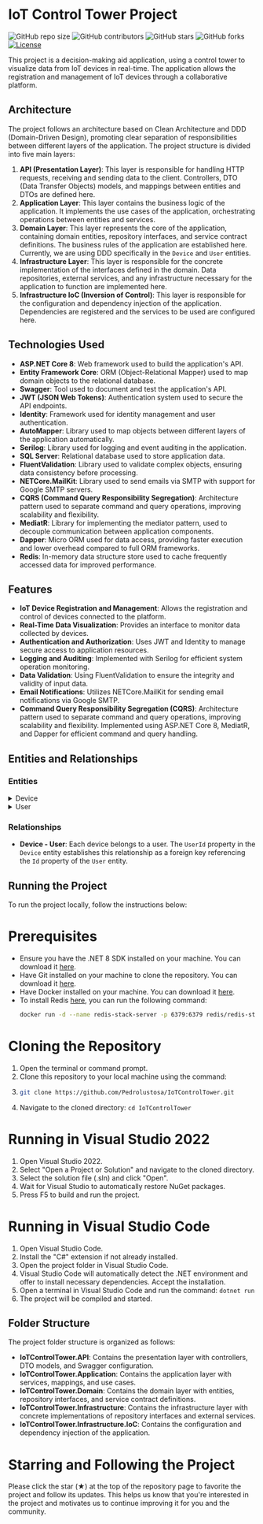 # IoT Control Tower Project

![GitHub repo size](https://img.shields.io/github/repo-size/Pedrolustosa/IoTControlTower)
![GitHub contributors](https://img.shields.io/github/contributors/Pedrolustosa/IoTControlTower)
![GitHub stars](https://img.shields.io/github/stars/Pedrolustosa/IoTControlTower?style=social)
![GitHub forks](https://img.shields.io/github/forks/Pedrolustosa/IoTControlTower?style=social)
[![License](https://img.shields.io/badge/License-MIT-blue.svg)](https://opensource.org/licenses/MIT)

This project is a decision-making aid application, using a control tower to visualize data from IoT devices in real-time. The application allows the registration and management of IoT devices through a collaborative platform.

## Architecture

The project follows an architecture based on Clean Architecture and DDD (Domain-Driven Design), promoting clear separation of responsibilities between different layers of the application. The project structure is divided into five main layers:

1. **API (Presentation Layer)**: This layer is responsible for handling HTTP requests, receiving and sending data to the client. Controllers, DTO (Data Transfer Objects) models, and mappings between entities and DTOs are defined here.
2. **Application Layer**: This layer contains the business logic of the application. It implements the use cases of the application, orchestrating operations between entities and services.
3. **Domain Layer**: This layer represents the core of the application, containing domain entities, repository interfaces, and service contract definitions. The business rules of the application are established here. Currently, we are using DDD specifically in the `Device` and `User` entities.
4. **Infrastructure Layer**: This layer is responsible for the concrete implementation of the interfaces defined in the domain. Data repositories, external services, and any infrastructure necessary for the application to function are implemented here.
5. **Infrastructure IoC (Inversion of Control)**: This layer is responsible for the configuration and dependency injection of the application. Dependencies are registered and the services to be used are configured here.

## Technologies Used

- **ASP.NET Core 8**: Web framework used to build the application's API.
- **Entity Framework Core**: ORM (Object-Relational Mapper) used to map domain objects to the relational database.
- **Swagger**: Tool used to document and test the application's API.
- **JWT (JSON Web Tokens)**: Authentication system used to secure the API endpoints.
- **Identity**: Framework used for identity management and user authentication.
- **AutoMapper**: Library used to map objects between different layers of the application automatically.
- **Serilog**: Library used for logging and event auditing in the application.
- **SQL Server**: Relational database used to store application data.
- **FluentValidation**: Library used to validate complex objects, ensuring data consistency before processing.
- **NETCore.MailKit**: Library used to send emails via SMTP with support for Google SMTP servers.
- **CQRS (Command Query Responsibility Segregation)**: Architecture pattern used to separate command and query operations, improving scalability and flexibility.
- **MediatR**: Library for implementing the mediator pattern, used to decouple communication between application components.
- **Dapper**: Micro ORM used for data access, providing faster execution and lower overhead compared to full ORM frameworks.
- **Redis**: In-memory data structure store used to cache frequently accessed data for improved performance.

## Features

- **IoT Device Registration and Management**: Allows the registration and control of devices connected to the platform.
- **Real-Time Data Visualization**: Provides an interface to monitor data collected by devices.
- **Authentication and Authorization**: Uses JWT and Identity to manage secure access to application resources.
- **Logging and Auditing**: Implemented with Serilog for efficient system operation monitoring.
- **Data Validation**: Using FluentValidation to ensure the integrity and validity of input data.
- **Email Notifications**: Utilizes NETCore.MailKit for sending email notifications via Google SMTP.
- **Command Query Responsibility Segregation (CQRS)**: Architecture pattern used to separate command and query operations, improving scalability and flexibility. Implemented using ASP.NET Core 8, MediatR, and Dapper for efficient command and query handling.

## Entities and Relationships

### Entities

<details>
<summary>Device</summary>

- **Description**: Description of the device.
- **Manufacturer**: Manufacturer of the device.
- **Url**: Device URL.
- **IsActive**: Indicates whether the device is active.
- **LastCommunication**: Last communication of the device.
- **IpAddress**: Device IP address.
- **Location**: Location of the device.
- **FirmwareVersion**: Firmware version of the device.
- **ManufactureDate**: Manufacture date of the device.
- **SerialNumber**: Serial number of the device.
- **ConnectionType**: Connection type of the device.
- **HealthStatus**: Health status of the device.
- **LastKnownStatus**: Last known status of the device.
- **Owner**: Owner of the device.
- **InstallationDate**: Date of installation of the device.
- **LastMaintenanceDate**: Last maintenance date of the device.
- **SensorType**: Type of sensor in the device.
- **AlarmSettings**: Settings for device alarms.
- **LastHealthCheckDate**: Date of the last health check of the device.
- **MaintenanceHistory**: History of maintenance operations on the device.
</details>

<details>
<summary>User</summary>

- **FullName**: Full name of the user.
- **DateOfBirth**: Date of birth of the user.
- **Gender**: Gender of the user.
- **Address**: Address of the user.
- **City**: City of the user.
- **State**: State of the user.
- **Country**: Country of the user.
- **PostalCode**: Postal code of the user.
- **Role**: Role of the user.
- **LastLogin**: Last login date of the user.
- **UpdateDate**: Date of the last update of user information.
- **RegistrationDate**: Registration date of the user.
- **LastPasswordChangeDate**: Date of the last password change of the user.
</details>

### Relationships

- **Device - User**: Each device belongs to a user. The `UserId` property in the `Device` entity establishes this relationship as a foreign key referencing the `Id` property of the `User` entity.

## Running the Project

To run the project locally, follow the instructions below:

# Prerequisites
- Ensure you have the .NET 8 SDK installed on your machine. You can download it [here](https://dotnet.microsoft.com/download).
- Have Git installed on your machine to clone the repository. You can download it [here](https://git-scm.com/downloads).
- Have Docker installed on your machine. You can download it [here](https://www.docker.com/get-started/).
- To install Redis [here](https://redis.io/docs/latest/operate/oss_and_stack/install/install-stack/docker/?utm_source=redisinsight&utm_medium=main&utm_campaign=docker), you can run the following command:
   ```bash
   docker run -d --name redis-stack-server -p 6379:6379 redis/redis-stack-server:latest
   ```

# Cloning the Repository
1. Open the terminal or command prompt.
2. Clone this repository to your local machine using the command:
3. ``` bash
   git clone https://github.com/Pedrolustosa/IoTControlTower.git
    ```
4. Navigate to the cloned directory: ``` cd IoTControlTower ```

# Running in Visual Studio 2022
1. Open Visual Studio 2022.
2. Select "Open a Project or Solution" and navigate to the cloned directory.
3. Select the solution file (.sln) and click "Open".
4. Wait for Visual Studio to automatically restore NuGet packages.
5. Press F5 to build and run the project.

# Running in Visual Studio Code
1. Open Visual Studio Code.
2. Install the "C#" extension if not already installed.
3. Open the project folder in Visual Studio Code.
4. Visual Studio Code will automatically detect the .NET environment and offer to install necessary dependencies. Accept the installation.
5. Open a terminal in Visual Studio Code and run the command: `dotnet run`
6. The project will be compiled and started.

## Folder Structure

The project folder structure is organized as follows:

- **IoTControlTower.API**: Contains the presentation layer with controllers, DTO models, and Swagger configuration.
- **IoTControlTower.Application**: Contains the application layer with services, mappings, and use cases.
- **IoTControlTower.Domain**: Contains the domain layer with entities, repository interfaces, and service contract definitions.
- **IoTControlTower.Infrastructure**: Contains the infrastructure layer with concrete implementations of repository interfaces and external services.
- **IoTControlTower.Infrastructure.IoC**: Contains the configuration and dependency injection of the application.

# Starring and Following the Project
Please click the star (★) at the top of the repository page to favorite the project and follow its updates. This helps us know that you're interested in the project and motivates us to continue improving it for you and the community.
